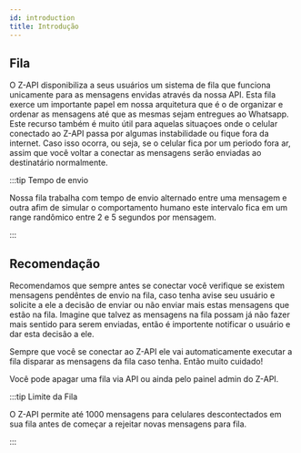 ```yaml
---
id: introduction
title: Introdução
---
```


## Fila

O Z-API disponibiliza a seus usuários um sistema de fila que funciona unicamente para as mensagens envidas através da nossa API. Esta fila exerce um importante papel em nossa arquitetura que é o de organizar e ordenar as mensagens até que as mesmas sejam entregues ao Whatsapp. Este recurso também é muito útil para aquelas situaçoes onde o celular conectado ao Z-API passa por algumas instabilidade ou fique fora da internet. Caso isso ocorra, ou seja, se o celular fica por um periodo fora ar, assim que você voltar a conectar as mensagens serão enviadas ao destinatário normalmente.

:::tip Tempo de envio

Nossa fila trabalha com tempo de envio alternado entre uma mensagem e outra afim de simular o comportamento humano este intervalo fica em um range randômico entre 2 e 5 segundos por mensagem.

:::

## Recomendação

Recomendamos que sempre antes se conectar você verifique se existem mensagens pendêntes de envio na fila, caso tenha avise seu usuário e solicite a ele a decisão de enviar ou não enviar mais estas mensagens que estão na fila. Imagine que talvez as mensagens na fila possam já não fazer mais sentido para serem enviadas, então é importente notificar o usuário e dar esta decisão a ele.

Sempre que você se conectar ao Z-API ele vai automaticamente executar a fila disparar as mensagens da fila caso tenha. Então muito cuidado!

Você pode apagar uma fila via API ou ainda pelo painel admin do Z-API.

:::tip Limite da Fila

O Z-API permite até 1000 mensagens para celulares descontectados em sua fila antes de começar a rejeitar novas mensagens para fila.

:::
